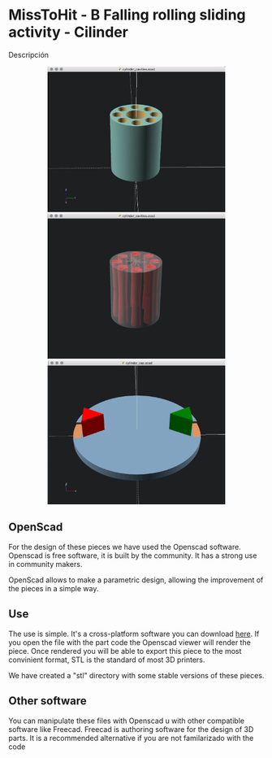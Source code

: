 MissToHit - B Falling rolling sliding activity - Cilinder
==============

Descripción


<p align="center">
  <img src="images/cylinder_cavities.png" width="350"/>
  <img src="images/cylinder_cavities_cone.png" width="350"/>
  <img src="images/cylinder_cap.png" width="350"/>
</p>

## OpenScad ##
For the design of these pieces we have used the Openscad software. Openscad is free software, it is built by the community. It has a strong use in community makers.

OpenScad allows to make a parametric design, allowing the improvement of the pieces in a simple way.


## Use ##
The use is simple. It's a cross-platform software you can download [here](http://www.openscad.org/). If you open the file with the part code the Openscad viewer will render the piece. Once rendered you will be able to export this piece to the most convinient format, STL is the standard of most 3D printers.

We have created a "stl" directory with some stable versions of these pieces.


## Other software ##
You can manipulate these files with Openscad u with other compatible software like Freecad. Freecad is authoring software for the design of 3D parts. It is a recommended alternative if you are not familarizado with the code
